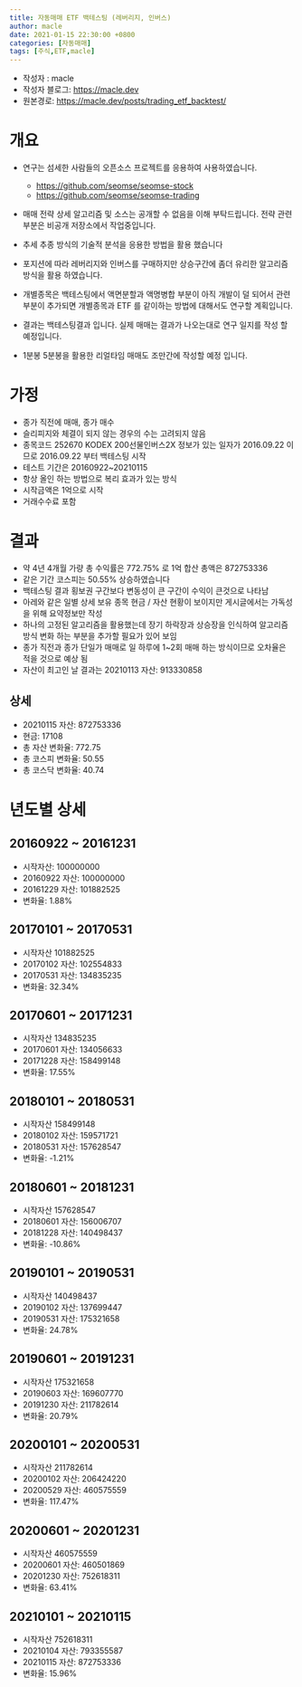 ```yaml
---
title: 자동매매 ETF 백테스팅 (레버리지, 인버스)
author: macle
date: 2021-01-15 22:30:00 +0800
categories: [자동매매]
tags: [주식,ETF,macle]
---
```


- 작성자 : macle
- 작성자 블로그: https://macle.dev
- 원본경로: https://macle.dev/posts/trading_etf_backtest/

# 개요

- 연구는 섬세한 사람들의 오픈소스 프로젝트를 응용하여 사용하였습니다.
   - https://github.com/seomse/seomse-stock
   - https://github.com/seomse/seomse-trading

- 매매 전략 상세 알고리즘 및 소스는 공개할 수 없음을 이해 부탁드립니다. 전략 관련 부분은 비공개 저장소에서 작업중입니다.

- 추세 추종 방식의 기술적 분석을 응용한 방법을 활용 했습니다

- 포지션에 따라 레버리지와 인버스를 구매하지만 상승구간에 좀더 유리한 알고리즘 방식을 활용 하였습니다.

- 개별종목은 백테스팅에서 액면분할과 액명병합 부분이 아직 개발이 덜 되어서 관련 부분이 추가되면 개별종목과 ETF 를 같이하는 방법에 대해서도 연구할 계획입니다.

- 결과는 백테스팅결과 입니다. 실제 매매는 결과가 나오는대로 연구 일지를 작성 할 예정입니다.

- 1분봉 5분봉을 활용한 리얼타임 매매도 조만간에 작성할 예정 입니다.

# 가정
- 종가 직전에 매매, 종가 매수
- 슬리피지와 체결이 되지 않는 경우의 수는 고려되지 않음
- 종목코드 252670 KODEX 200선물인버스2X 정보가 있는 일자가 2016.09.22 이므로 2016.09.22 부터 백테스팅 시작
- 테스트 기간은 20160922~20210115
- 항상 올인 하는 방법으로 복리 효과가 있는 방식
- 시작금액은 1억으로 시작
- 거래수수료 포함

# 결과
- 약 4년 4개월 가량 총 수익률은 772.75% 로  1억 합산 총액은 872753336
- 같은 기간 코스피는 50.55% 상승하였습니다
- 백테스팅 결과 횡보권 구간보다 변동성이 큰 구간이 수익이 큰것으로 나타남
- 아레와 같은 일별 상세 보유 종목 현금 / 자산 현황이 보이지만 게시글에서는 가독성을 위해 요약정보만 작성
- 하나의 고정된 알고리즘을 활용했는데 장기 하락장과 상승장을 인식하여 알고리즘 방식 변화 하는 부분을 추가할 필요가 있어 보임
- 종가 직전과 종가 단일가 매매로 일 하루에 1~2회 매매 하는 방식이므로 오차율은 적을 것으로 예상 됨
- 자산이 최고인 날 결과는 20210113 자산: 913330858

## 상세
- 20210115 자산: 872753336
- 현금: 17108
- 총 자산 변화율: 772.75
- 총 코스피 변화율: 50.55
- 총 코스닥 변화율: 40.74


# 년도별 상세
## 20160922 ~ 20161231
- 시작자산: 100000000
- 20160922 자산: 100000000
- 20161229 자산: 101882525
- 변화율: 1.88%

## 20170101 ~ 20170531
- 시작자산 101882525
- 20170102 자산: 102554833
- 20170531 자산: 134835235
- 변화율: 32.34%

## 20170601 ~ 20171231
- 시작자산 134835235
- 20170601 자산: 134056633
- 20171228 자산: 158499148
- 변화율: 17.55%

## 20180101 ~ 20180531
- 시작자산 158499148
- 20180102 자산: 159571721
- 20180531 자산: 157628547
- 변화율: -1.21%

## 20180601 ~ 20181231
- 시작자산 157628547
- 20180601 자산: 156006707
- 20181228 자산: 140498437
- 변화율: -10.86%


## 20190101 ~ 20190531
- 시작자산 140498437
- 20190102 자산: 137699447
- 20190531 자산: 175321658
- 변화율: 24.78%

## 20190601 ~ 20191231
- 시작자산 175321658
- 20190603 자산: 169607770
- 20191230 자산: 211782614
- 변화율: 20.79%

## 20200101 ~ 20200531
- 시작자산 211782614
- 20200102 자산: 206424220
- 20200529 자산: 460575559
- 변화율: 117.47%

## 20200601 ~ 20201231
- 시작자산 460575559
- 20200601 자산: 460501869
- 20201230 자산: 752618311
- 변화율: 63.41%

## 20210101 ~ 20210115
- 시작자산 752618311
- 20210104 자산: 793355587
- 20210115 자산: 872753336
- 변화율: 15.96%
